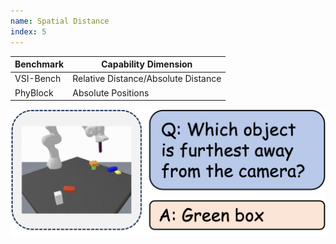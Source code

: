 ```yaml
---
name: Spatial Distance
index: 5
---
```


<div class="row">
<div class="col-8">

| **Benchmark** | **Capability Dimension**            |
| ------------- | ----------------------------------- |
| VSI-Bench     | Relative Distance/Absolute Distance |
| PhyBlock      | Absolute Positions                  |

</div>

<div class="col-4">

![alt text](spatialdistance.png)

</div>

</div>
